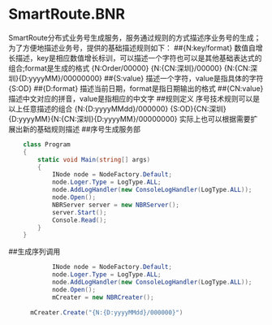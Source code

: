# SmartRoute.BNR
SmartRoute分布式业务号生成服务，服务通过规则的方式描述序业务号的生成；为了方便地描述业务号，提供的基础描述规则如下：
##{N:key/format}
    数值自增长描述，key是相应数值增长标训，可以描述一个字符也可以是其他基础表达式的组合;format是生成的格式
    {N:Order/00000}
    {N:{CN:深圳}/00000}
    {N:{CN:深圳}{D:yyyyMM}/00000000}
##{S:value}
    描述一个字符，value是指具体的字符
    {S:OD}
##{D:format}
    描述当前日期，format是指日期输出的格式
##{CN:value}
    描述中文对应的拼音，value是指相应的中文字
##规则定义
    序号技术规则可以是以上任意描述的组合
    {N:{D:yyyyMMdd}/000000}
    {S:OD}{CN:深圳}{D:yyyyMM}{N:{CN:深圳}{D:yyyyMM}/00000000}
    实际上也可以根据需要扩展出新的基础规则描述
##序号生成服务部
``` c#
	class Program
	{
		static void Main(string[] args)
		{
			INode node = NodeFactory.Default;
			node.Loger.Type = LogType.ALL;
			node.AddLogHandler(new ConsoleLogHandler(LogType.ALL));
			node.Open();
			NBRServer server = new NBRServer();
			server.Start();
			Console.Read();
		}
	}
```
##生成序列调用
``` c#
			INode node = NodeFactory.Default;
			node.Loger.Type = LogType.ALL;
			node.AddLogHandler(new ConsoleLogHandler(LogType.ALL));
			node.Open();
			mCreater = new NBRCreater();
      
      mCreater.Create("{N:{D:yyyyMMdd}/000000}")
```

